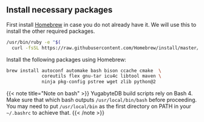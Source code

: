 
## Install necessary packages

First install [Homebrew](https://brew.sh/) in case you do not already have it. We will use this to install the other required packages.

```sh
/usr/bin/ruby -e "$(
  curl -fsSL https://raw.githubusercontent.com/Homebrew/install/master/install)"
```

Install the following packages using Homebrew:

```sh
brew install autoconf automake bash bison ccache cmake  \
             coreutils flex gnu-tar icu4c libtool maven \
             ninja pkg-config pstree wget zlib python@2
```

{{< note title="Note on bash" >}}
YugabyteDB build scripts rely on Bash 4. Make sure that which bash outputs `/usr/local/bin/bash` before proceeding. You may need to put `/usr/local/bin` as the first directory on PATH in your `~/.bashrc` to achieve that.
{{< /note >}}
